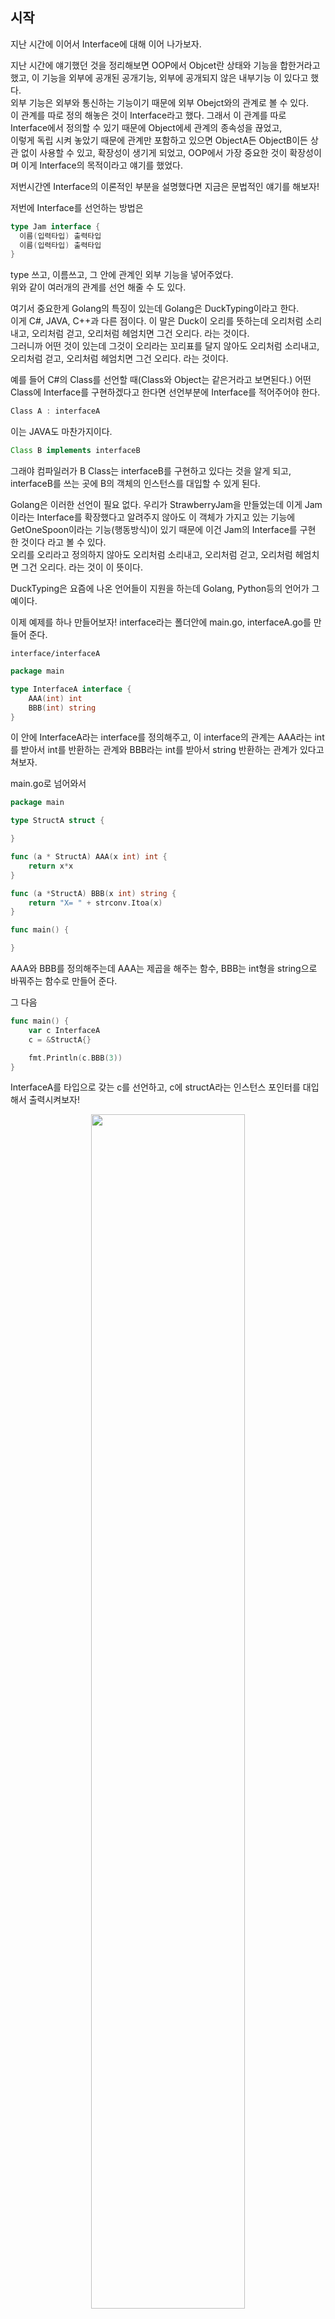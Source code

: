 ## 시작
지난 시간에 이어서 Interface에 대해 이어 나가보자. <br />

지난 시간에 얘기했던 것을 정리해보면 OOP에서 Objcet란 상태와 기능을 합한거라고 했고, 이 기능을 외부에 공개된 공개기능, 외부에 공개되지 않은 내부기능 이 있다고 했다. <br />
외부 기능은 외부와 통신하는 기능이기 때문에 외부 Obejct와의 관계로 볼 수 있다. <br />
이 관계를 따로 정의 해놓은 것이 Interface라고 했다. 그래서 이 관계를 따로 Interface에서 정의할 수 있기 때문에 Object에세 관계의 종속성을 끊었고, <br />
이렇게 독립 시켜 놓았기 때문에 관계만 포함하고 있으면 ObjectA든 ObjectB이든 상관 없이 사용할 수 있고, 확장성이 생기게 되었고, OOP에서 가장 중요한 것이 확장성이며 이게 Interface의 목적이라고 얘기를 했었다. <br />

저번시간엔 Interface의 이론적인 부분을 설명했다면 지금은 문법적인 얘기를 해보자! <br />

저번에 Interface를 선언하는 방법은 <br />

``` Go
type Jam interface {
  이름(입력타입) 출력타입
  이름(입력타입) 출력타입
}
```

type 쓰고, 이름쓰고, 그 안에 관계인 외부 기능을 넣어주었다. <br />
위와 같이 여러개의 관계를 선언 해줄 수 도 있다. <br />

여기서 중요한게 Golang의 특징이 있는데 Golang은 DuckTyping이라고 한다. <br />
이게 C#, JAVA, C++과 다른 점이다. 이 말은 Duck이 오리를 뜻하는데 오리처럼 소리내고, 오리처럼 걷고, 오리처럼 헤엄치면 그건 오리다. 라는 것이다. <br />
그러니까 어떤 것이 있는데 그것이 오리라는 꼬리표를 달지 않아도 오리처럼 소리내고, 오리처럼 걷고, 오리처럼 헤엄치면 그건 오리다. 라는 것이다. <br />

예를 들어 C#의 Class를 선언할 때(Class와 Object는 같은거라고 보면된다.) 어떤 Class에 Interface를 구현하겠다고 한다면 선언부분에 Interface를 적어주어야 한다. <br />

``` C#
Class A : interfaceA
```

이는 JAVA도 마찬가지이다. <br />

``` Java
Class B implements interfaceB
```
그래야 컴파일러가 B Class는 interfaceB를 구현하고 있다는 것을 알게 되고, interfaceB를 쓰는 곳에 B의 객체의 인스턴스를 대입할 수 있게 된다. <br />

Golang은 이러한 선언이 필요 없다. 우리가 StrawberryJam을 만들었는데 이게 Jam이라는 Interface를 확장했다고 알려주지 않아도 이 객체가 가지고 있는 기능에 GetOneSpoon이라는 기능(행동방식)이 있기 때문에 이건 Jam의 Interface를 구현 한 것이다 라고 볼 수 있다. <br />
오리를 오리라고 정의하지 않아도 오리처럼 소리내고, 오리처럼 걷고, 오리처럼 헤엄치면 그건 오리다. 라는 것이 이 뜻이다. <br />

DuckTyping은 요즘에 나온 언어들이 지원을 하는데 Golang, Python등의 언어가 그 예이다. <br />

이제 예제를 하나 만들어보자! interface라는 폴더안에 main.go, interfaceA.go를 만들어 준다. <br />

<code>interface/interfaceA</code>
``` Go
package main

type InterfaceA interface {
	AAA(int) int
	BBB(int) string
}
```

이 안에 InterfaceA라는 interface를 정의해주고, 이 interface의 관계는 AAA라는 int를 받아서 int를 반환하는 관계와 BBB라는 int를 받아서 string 반환하는 관계가 있다고 쳐보자. <br />

main.go로 넘어와서 <br />

``` Go
package main

type StructA struct {

}

func (a * StructA) AAA(x int) int {
	return x*x
}

func (a *StructA) BBB(x int) string {
	return "X= " + strconv.Itoa(x)
}

func main() {

}
```

AAA와 BBB를 정의해주는데 AAA는 제곱을 해주는 함수, BBB는 int형을 string으로 바꿔주는 함수로 만들어 준다. <br />

그 다음 <br />

``` Go
func main() {
	var c InterfaceA
	c = &StructA{}

	fmt.Println(c.BBB(3))
}
```
InterfaceA를 타입으로 갖는 c를 선언하고, c에 structA라는 인스턴스 포인터를 대입해서 출력시켜보자! <br />

<p align = "center"> <img src = "https://user-images.githubusercontent.com/33046341/105437847-2da3c980-5ca5-11eb-8b59-5653d65032ef.png" width = 70%> </img></p>
X=3이 출력되는 단순한 프로그램인데 c는 InterfaceA 타입이지 StructA타입이 아니다. InterfaceA라는 것은 interfaceA.go라는 파일에 정의 되어 있다. <br />
그리고 Interface라는 것은 AAAA와 BBB라는 관계를 가지고 있는데 이 관계들이 어떤 기능을 하는지는 interface가 관심이 없다. 단순히 그 인스턴스가 이 두 관계를 가지고 있냐 없냐만 본다. <br />

그래서 StructA는 AAA와 BBB를 가지고 있기 때문에 대입이 되는 것이다. <br />

만약에 StructB가 있다 가정하고, AAA를 만들어서 main()에 사용해보자 <br />

``` Go
type StructB struct {
}

func (b *StructB) AAA(x int) int {
	return x * 2
}

func (a *StructA) AAA(x int) int {
	return x * x
}

func (a *StructA) BBB(x int) string {
	return "X= " + strconv.Itoa(x)
}

func main() {
	var c InterfaceA
	c = &StructA{}

	var d InterfaceA
	d = &StructB{}
	fmt.Println(c.BBB(3))
}
```

이런식으로 사용하면 `d = &StructB{}`부분에 컴파일러 에러가 뜨게 되는데 <br />

``` Text
cannot use &StructB literal (type *StructB) as type InterfaceA in assignment:
	*StructB does not implement InterfaceA (missing BBB method)
```

위와 같은 문구가 뜨게 된다. <br />

StructB는 InterfaceA를 구현하고 있지 않는다는 의미인데 그 이유는  AAA메소드는 있지만 InterfaceA에 정의된 BBB메소드가 없기 때문에 StructB는 InterfaceA와 같은 관계를 가지고 있지 않게 되는 것이다. <br />

이번에는 StructA로 만들어서 대입을 하면<br />

``` Go
func main() {
	var c InterfaceA
	c = StructA{}

	fmt.Println(c.BBB(3))
}
``` 

아래와 같은 문구가 뜨게 된다. <br />

``` Text
cannot use StructA literal (type StructA) as type InterfaceA in assignment:
	StructA does not implement InterfaceA (AAA method has pointer receiver)
```

StructA는 InterfaceA를 implement하지 않았다고 써 있는데 <br />
Golang에서는 포인터 타입과 값 타입과는 엄연히 다른 타입이다. <br />

예를 들어 <br />

``` Go
var s *StructA
var t StructA
```

가 있다고 했을 때 이 둘은 엄연히 서로 다른 타입이다. <br />
메소드도 다르다. <br />

``` Go
func (a *StructA) AAA(x int) int {
	return x * x
}

func (a *StructA) BBB(x int) string {
	return "X= " + strconv.Itoa(x)
}
```

우리가 만들었던 메소드 AAA, BBB는 StructA의 포인터 타입 메소드이다. <br />
그래서 아래와 같이 쓸 수도 있는데 <br />

``` Go
func (a *StructA) AAA(x int) int {
	return x * x
}

func (a StructA) AAA(x int) int {
	return x * x
}
```

이 두 함수들은 타입이 다르기 때문에 다른 함수이다. <br />

## 풀 소스

<code>interfaceA.go</code>
``` Go
package main

type InterfaceA interface {
	AAA(int) int
	BBB(int) string
}
```

<code>main.go</code>
``` Go
package main

import (
	"fmt"
	"strconv"
)

type StructA struct {
}

type StructB struct {
}

func (b *StructA) AAA(x int) int {
	return x * 2
}

func (a *StructA) BBB(x int) string {
	return "X= " + strconv.Itoa(x)
}

func main() {
	var c InterfaceA
	c = &StructA{}

	fmt.Println(c.BBB(3))
}
```
===========

인터페이스의 가장 대표적인 활용법중에 하나가 `Println`을 보는 것인데 <br />

